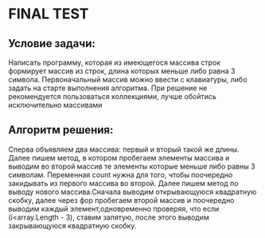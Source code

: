# FINAL TEST
## Условие задачи:
Написать программу, которая из имеющегося массива строк формирует массив из строк, длина которых меньше либо равна 3 символа. Первоначальный массив можно ввести с клавиатуры, либо задать на старте выполнения алгоритма. При решение не рекомендуется пользоваться коллекциями, лучше обойтись исключительно массивами
## Алгоритм решения:
Сперва объявляем два массива: первый и вторый такой же длины. Далее пишем метод, в котором пробегаем элементы массива и выводим во второй массив те элементы которые меньше либо равны 3 символам. Переменная count нужна для того,  чтобы поочередно закидывать из первого массива во второй. Далее пишем метод по выводу нового массива.Сначала выводим открывающуюся квадратную скобку, далее через фор пробегаем второй массив и поочередно выводим каждый элемент,одновременно проверяя, что если (i<array.Length - 3), ставим запятую, после этого выводим закрывающуюся квадратную скобку.
